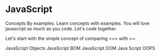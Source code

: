 # JavaScript

Concepts By examples. Learn concepts with examples. You will love javascript as much as you code. Let's code together.

Let's start with the simple concept of comparing === with ==.

JavaScript Objects
JavaScript BOM
JavaScript DOM
Java Script OOPS